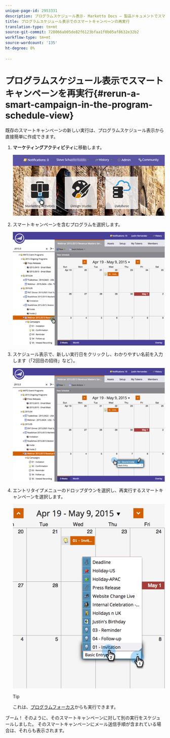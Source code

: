 ```yaml
---
unique-page-id: 2953331
description: プログラムスケジュール表示- Marketto Docs — 製品ドキュメントでスマートキャンペーンを再実行する
title: プログラムスケジュール表示でのスマートキャンペーンの再実行
translation-type: tm+mt
source-git-commit: 728066ab05de82f6123bfaa1f0b05af8632e32b2
workflow-type: tm+mt
source-wordcount: '135'
ht-degree: 0%

---
```



# プログラムスケジュール表示でスマートキャンペーンを再実行{#rerun-a-smart-campaign-in-the-program-schedule-view}

既存のスマートキャンペーンの新しい実行は、プログラムスケジュール表示から直接簡単に作成できます。

1. **マーケティングアクティビティ**&#x200B;に移動します。

   ![](assets/login-marketing-activities-3.png)

1. スマートキャンペーンを含むプログラムを選択します。

   ![](assets/image2015-4-16-14-3a40-3a11.png)

1. スケジュール表示で、新しい実行日をクリックし、わかりやすい名前を入力します（「2回目の招待」など）。

   ![](assets/image2015-4-16-14-3a42-3a0.png)

1. エントリタイプメニューのドロップダウンを選択し、再実行するスマートキャンペーンを選択します。

   ![](assets/image2015-4-16-15-3a26-3a33.png)

   >[!TIP]
   >
   >これは、[プログラムフォーカス](../../../../product-docs/core-marketo-concepts/marketing-calendar/understanding-the-calendar/understand-enable-program-focus.md)からも実行できます。

ブーム！ そのように、そのスマートキャンペーンに対して別の実行をスケジュールしました。 そのスマートキャンペーンにメール送信手順が含まれている場合は、それらも表示されます。